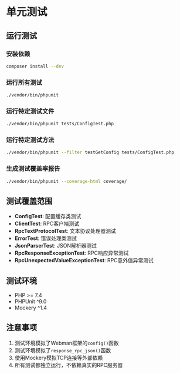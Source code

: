 # 单元测试

## 运行测试

### 安装依赖
```bash
composer install --dev
```

### 运行所有测试
```bash
./vendor/bin/phpunit
```

### 运行特定测试文件
```bash
./vendor/bin/phpunit tests/ConfigTest.php
```

### 运行特定测试方法
```bash
./vendor/bin/phpunit --filter testGetConfig tests/ConfigTest.php
```

### 生成测试覆盖率报告
```bash
./vendor/bin/phpunit --coverage-html coverage/
```

## 测试覆盖范围

- **ConfigTest**: 配置缓存类测试
- **ClientTest**: RPC客户端测试
- **RpcTextProtocolTest**: 文本协议处理器测试
- **ErrorTest**: 错误处理类测试
- **JsonParserTest**: JSON解析器测试
- **RpcResponseExceptionTest**: RPC响应异常测试
- **RpcUnexpectedValueExceptionTest**: RPC意外值异常测试

## 测试环境

- PHP >= 7.4
- PHPUnit ^9.0
- Mockery ^1.4

## 注意事项

1. 测试环境模拟了Webman框架的`config()`函数
2. 测试环境模拟了`response_rpc_json()`函数
3. 使用Mockery模拟TCP连接等外部依赖
4. 所有测试都独立运行，不依赖真实的RPC服务器